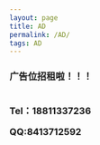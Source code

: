 ```yaml
---
layout: page
title: AD
permalink: /AD/
tags: AD
---
```

<h3>广告位招租啦！！！
<br>
<br>
<p>Tel：18811337236</p>
<p>QQ:8413712592</p>
